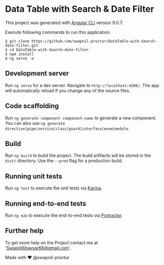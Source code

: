 # Data Table with Search & Date Filter

This project was generated with [Angular CLI](https://github.com/angular/angular-cli) version 9.0.7.

Execute following commands to run this application.

```
$ git clone https://github.com/swapnil-proctur/DataTable-with-Search-date-filter.git
$ cd DataTable-with-Search-date-filter
$ npm install
$ ng serve -o

```

## Development server

Run `ng serve` for a dev server. Navigate to `http://localhost:4200/`. The app will automatically reload if you change any of the source files.

## Code scaffolding

Run `ng generate component component-name` to generate a new component. You can also use `ng generate directive|pipe|service|class|guard|interface|enum|module`.

## Build

Run `ng build` to build the project. The build artifacts will be stored in the `dist/` directory. Use the `--prod` flag for a production build.

## Running unit tests

Run `ng test` to execute the unit tests via [Karma](https://karma-runner.github.io).

## Running end-to-end tests

Run `ng e2e` to execute the end-to-end tests via [Protractor](http://www.protractortest.org/).


## Further help
To get more help on the Project contact me at 'Swapnilbhavsar66@gmail.com'.

Made with ♥ @swapnil-proctur

